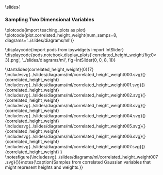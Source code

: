 \slides{
### Sampling Two Dimensional Variables

\plotcode{import teaching_plots as plot}
\plotcode{plot.correlated_height_weight(num_samps=8, 
                              diagrams='../slides/diagrams/ml')}

\displaycode{import pods
from ipywidgets import IntSlider}
\displaycode{pods.notebook.display_plots('correlated_height_weight{fig:0>3}.png', '../slides/diagrams/ml', fig=IntSlider(0, 0, 8, 1))}


\startslides{correlated_height_weight}{0}{7}
\includesvg{../slides/diagrams/ml/correlated_height_weight000.svg}{}{correlated_height_weight}
\includesvg{../slides/diagrams/ml/correlated_height_weight001.svg}{}{correlated_height_weight}
\includesvg{../slides/diagrams/ml/correlated_height_weight002.svg}{}{correlated_height_weight}
\includesvg{../slides/diagrams/ml/correlated_height_weight003.svg}{}{correlated_height_weight}
\includesvg{../slides/diagrams/ml/correlated_height_weight004.svg}{}{correlated_height_weight}
\includesvg{../slides/diagrams/ml/correlated_height_weight005.svg}{}{correlated_height_weight}
\includesvg{../slides/diagrams/ml/correlated_height_weight006.svg}{}{correlated_height_weight}
\includesvg{../slides/diagrams/ml/correlated_height_weight007.svg}{}{correlated_height_weight}
}
\notesfigure{\includesvg{../slides/diagrams/ml/correlated_height_weight007.svg}{}}\notes{\caption{Samples from correlated Gaussian variables that might represent heights and weights.}}
